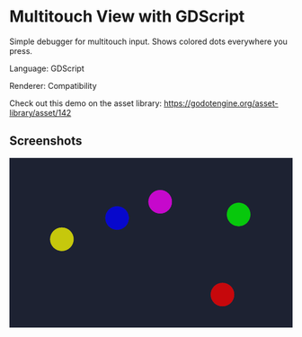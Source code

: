 # Multitouch View with GDScript

Simple debugger for multitouch input. Shows colored dots everywhere you press.

Language: GDScript

Renderer: Compatibility

Check out this demo on the asset library: https://godotengine.org/asset-library/asset/142

## Screenshots

![Screenshot](screenshots/multitouch.png)
